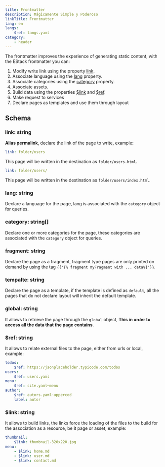 ```yaml
---
title: Frontmatter
description: Mágicamente Simple y Poderoso
linkTitle: Frontmatter
lang: en
langs:
    $ref: langs.yaml
category:
    - header
---
```


The frontmatter improves the experience of generating static content, with the EStack frontmatter you can:

1. Modify write link using the property [link](#link-string).
2. Associate language using the [lang](#lang-string) property.
3. Associate categories using the [category](#category-string) property.
4. Associate assets.
5. Build data using the properties [\$link](#link-string-1) and [\$ref](#ref-string).
6. Make request to services
7. Declare pages as templates and use them through layout

## Schema

### link: string

**Alias permalink**, declare the link of the page to write, example:

```yaml
link: folder/users
```

This page will be written in the destination as `folder/users.html`.

```yaml
link: folder/users/
```

This page will be written in the destination as `folder/users/index.html`.

### lang: string

Declare a language for the page, lang is associated with the `category` object for queries.

### category: string[]

Declare one or more categories for the page, these categories are associated with the `category` object for queries.

### fragment: string

Declare the page as a fragment, fragment type pages are only printed on demand by using the tag `{{'{% fragment myFragment with ... data%}'}}`.

### tempalte: string

Declare the page as a template, if the template is defined as `default`, all the pages that do not declare layout will inherit the default template.

### global: string

It allows to retrieve the page through the `global` object, **This in order to access all the data that the page contains**.

### \$ref: string

It allows to relate external files to the page, either from urls or local, example:

```yaml
todos:
    $ref: https://jsonplaceholder.typicode.com/todos
users:
    $ref: users.yaml
menu:
    $ref: site.yaml~menu
author:
    $ref: autors.yaml~uppercod
    label: autor
```

### \$link: string

It allows to build links, the links force the loading of the files to the build for the association as a resource, be it page or asset, example:

```yaml
thumbnail:
    $link: thumbnail-320x220.jpg
menu:
    - $link: home.md
    - $link: user.md
    - $link: contact.md
```
